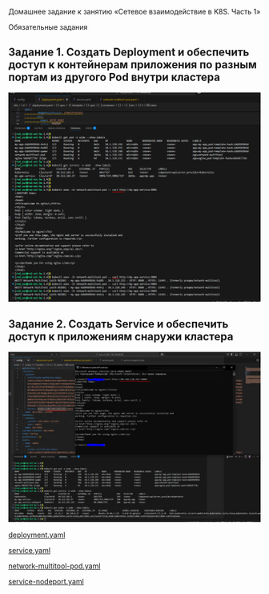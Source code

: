 Домашнее задание к занятию «Сетевое взаимодействие в K8S. Часть 1»

Обязательные задания

## Задание 1. Создать Deployment и обеспечить доступ к контейнерам приложения по разным портам из другого Pod внутри кластера

![img](image.png)


## Задание 2. Создать Service и обеспечить доступ к приложениям снаружи кластера

![img](image-1.png)

[deployment.yaml](deployment.yaml)

[service.yaml](service.yaml)

[network-multitool-pod.yaml](network-multitool-pod.yaml)

[service-nodeport.yaml](service-nodeport.yaml)
